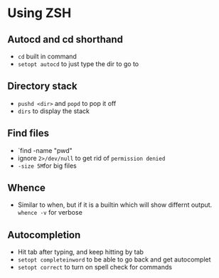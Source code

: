 # Using ZSH

## Autocd and cd shorthand
* `cd` built in command
* `setopt autocd` to just type the dir to go to

## Directory stack 
* `pushd <dir>` and `popd` to pop it off
* `dirs` to display the stack

## Find files
* `find <path> -name "pwd"
* ignore `2>/dev/null` to get rid of `permission denied`
* `-size 5M`for big files

## Whence
* Similar to when, but if it is a builtin which will show differnt output. `whence -v` for verbose

## Autocompletion
* Hit tab after typing, and keep hitting by tab
* `setopt completeinword` to be able to go back and get autocomplet
* `setopt correct` to turn on spell check for commands

